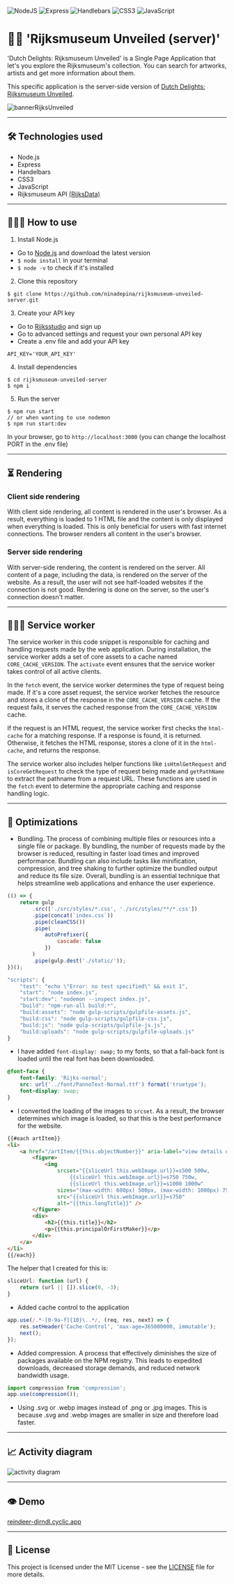 ![NodeJS](https://img.shields.io/badge/node.js-6DA55F?style=for-the-badge&logo=node.js&logoColor=white) ![Express](https://img.shields.io/badge/Express.js-000000?style=for-the-badge&logo=express&logoColor=white) ![Handlebars](https://img.shields.io/badge/Handlebars.js-f0772b?style=for-the-badge&logo=handlebarsdotjs&logoColor=white) ![CSS3](https://img.shields.io/badge/css3-%231572B6.svg?style=for-the-badge&logo=css3&logoColor=white) ![JavaScript](https://img.shields.io/badge/javascript-%23323330.svg?style=for-the-badge&logo=javascript&logoColor=%23F7DF1E)

# 👋🏼 'Rijksmuseum Unveiled (server)'

'Dutch Delights: Rijksmuseum Unveiled' is a Single Page Application that let's you explore the Rijksmuseum's collection. You can search for artworks, artists and get more information about them.

This specific application is the server-side version of [Dutch Delights: Rijksmuseum Unveiled](https://github.com/ninadepina/rijksmuseum-unveiled).

![bannerRijksUnveiled](https://user-images.githubusercontent.com/89778503/220186555-1a8edc48-35d1-4e9d-ae70-03c9e75730eb.png)

---

## 🛠️ Technologies used

-   Node.js
-   Express
-   Handelbars
-   CSS3
-   JavaScript
-   Rijksmuseum API [(RijksData)](https://data.rijksmuseum.nl/object-metadata/api/)

---

## 👩🏼‍💻 How to use

1. Install Node.js

-   Go to [Node.js](https://nodejs.org/en/) and download the latest version
-   `$ node install` in your terminal
-   `$ node -v` to check if it's installed

2. Clone this repository

```
$ git clone https://github.com/ninadepina/rijksmuseum-unveiled-server.git
```

3. Create your API key

-   Go to [Rijksstudio](https://www.rijksmuseum.nl/nl/rijksstudio) and sign up
-   Go to advanced settings and request your own personal API key
-   Create a .env file and add your API key

```
API_KEY='YOUR_API_KEY'
```

4. Install dependencies

```
$ cd rijksmuseum-unveiled-server
$ npm i
```

5. Run the server

```
$ npm run start
// or when wanting to use nodemon
$ npm run start:dev
```

In your browser, go to `http://localhost:3000` (you can change the localhost PORT in the .env file)

---

## ⏳ Rendering

### Client side rendering

With client side rendering, all content is rendered in the user's browser. As a result, everything is loaded to 1 HTML file and the content is only displayed when everything is loaded. This is only beneficial for users with fast internet connections. The browser renders all content in the user's browser.

### Server side rendering

With server-side rendering, the content is rendered on the server. All content of a page, including the data, is rendered on the server of the website. As a result, the user will not see half-loaded websites if the connection is not good. Rendering is done on the server, so the user's connection doesn't matter.

---

## 🏋🏻‍♀️ Service worker

The service worker in this code snippet is responsible for caching and handling requests made by the web application. During installation, the service worker adds a set of core assets to a cache named `CORE_CACHE_VERSION`. The `activate` event ensures that the service worker takes control of all active clients.

In the `fetch` event, the service worker determines the type of request being made. If it's a core asset request, the service worker fetches the resource and stores a clone of the response in the `CORE_CACHE_VERSION` cache. If the request fails, it serves the cached response from the `CORE_CACHE_VERSION` cache.

If the request is an HTML request, the service worker first checks the `html-cache` for a matching response. If a response is found, it is returned. Otherwise, it fetches the HTML response, stores a clone of it in the `html-cache`, and returns the response.

The service worker also includes helper functions like `isHtmlGetRequest` and `isCoreGetRequest` to check the type of request being made and `getPathName` to extract the pathname from a request URL. These functions are used in the `fetch` event to determine the appropriate caching and response handling logic.

---

## 💨 Optimizations

- Bundling. The process of combining multiple files or resources into a single file or package. By bundling, the number of requests made by the browser is reduced, resulting in faster load times and improved performance. Bundling can also include tasks like minification, compression, and tree shaking to further optimize the bundled output and reduce its file size. Overall, bundling is an essential technique that helps streamline web applications and enhance the user experience.

```js
(() => {
	return gulp
		.src(['./src/styles/*.css', './src/styles/**/*.css'])
		.pipe(concat(`index.css`))
		.pipe(cleanCSS())
		.pipe(
			autoPrefixer({
				cascade: false
			})
		)
		.pipe(gulp.dest('./static/'));
})();
```
```js
"scripts": {
    "test": "echo \"Error: no test specified\" && exit 1",
    "start": "node index.js",
    "start:dev": "nodemon --inspect index.js",
    "build": "npm-run-all build:*",
    "build:assets": "node gulp-scripts/gulpfile-assets.js",
    "build:css": "node gulp-scripts/gulpfile-css.js",
    "build:js": "node gulp-scripts/gulpfile-js.js",
    "build:uploads": "node gulp-scripts/gulpfile-uploads.js"
}
```

-   I have added `font-display: swap;` to my fonts, so that a fall-back font is loaded until the real font has been downloaded.

```css
@font-face {
	font-family: 'Rijks-normal';
	src: url('../font/PannoText-Normal.ttf') format('truetype');
	font-display: swap;
}
```

-   I converted the loading of the images to `srcset`. As a result, the browser determines which image is loaded, so that this is the best performance for the website.

```html
{{#each artItem}}
<li>
	<a href="/artItem/{{this.objectNumber}}" aria-label="view details of {{this.title}}">
		<figure>
			<img
				srcset="{{sliceUrl this.webImage.url}}=s500 500w, 
                    {{sliceUrl this.webImage.url}}=s750 750w, 
                    {{sliceUrl this.webImage.url}}=s1000 1000w"
				sizes="(max-width: 600px) 500px, (max-width: 1000px) 750px, 1000px"
				src="{{sliceUrl this.webImage.url}}=s750"
				alt="{{this.longTitle}}" />
		</figure>
		<div>
			<h2>{{this.title}}</h2>
			<p>{{this.principalOrFirstMaker}}</p>
		</div>
	</a>
</li>
{{/each}}
```

The helper that I created for this is:

```javascript
sliceUrl: function (url) {
    return (url || []).slice(0, -3);
}
```

-   Added cache control to the application

```javascript
app.use(/.*-[0-9a-f]{10}\..*/, (req, res, next) => {
	res.setHeader('Cache-Control', 'max-age=365000000, immutable');
	next();
});
```

-   Added compression. A process that effectively diminishes the size of packages available on the NPM registry. This leads to expedited downloads, decreased storage demands, and reduced network bandwidth usage.

```javascript
import compression from 'compression';
app.use(compression());
```

- Using .svg or .webp images instead of .png or .jpg images. This is because .svg and .webp images are smaller in size and therefore load faster.



---

## 📈 Activity diagram

![activity diagram](https://user-images.githubusercontent.com/89778503/230193906-b273ccb5-d6cd-4d71-94d3-161fe605d7f7.png)

---

## 👁️ Demo

[reindeer-dirndl.cyclic.app](https://reindeer-dirndl.cyclic.app/)

---

## 📄 License

This project is licensed under the MIT License - see the [LICENSE](https://github.com/ninadepina/rijksmuseum-unveiled-server/blob/main/LICENSE) file for more details.
